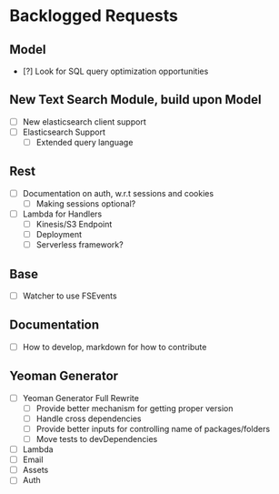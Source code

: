 Backlogged Requests
===============   

Model
----------------------
- [?] Look for SQL query optimization opportunities

New Text Search Module, build upon Model
-----------------------
- [ ] New elasticsearch client support 
- [ ] Elasticsearch Support
  - [ ] Extended query language

Rest
----------------------
- [ ] Documentation on auth, w.r.t sessions and cookies
   - [ ] Making sessions optional?
- [ ] Lambda for Handlers
  - [ ] Kinesis/S3 Endpoint
  - [ ] Deployment
  - [ ] Serverless framework?

Base
-----------------------
- [ ] Watcher to use FSEvents

Documentation
-----------------------
- [ ] How to develop, markdown for how to contribute

Yeoman Generator
-----------------
- [ ] Yeoman Generator Full Rewrite
  - [ ] Provide better mechanism for getting proper version
  - [ ] Handle cross dependencies
  - [ ] Provide better inputs for controlling name of packages/folders
  - [ ] Move tests to devDependencies
- [ ] Lambda
- [ ] Email
- [ ] Assets
- [ ] Auth
